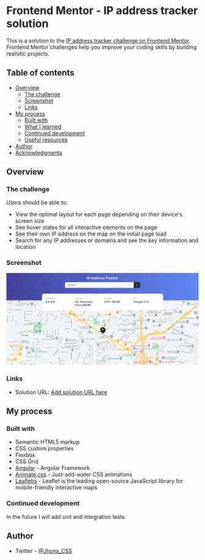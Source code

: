 # Frontend Mentor - IP address tracker solution

This is a solution to the [IP address tracker challenge on Frontend Mentor](https://www.frontendmentor.io/challenges/ip-address-tracker-I8-0yYAH0). Frontend Mentor challenges help you improve your coding skills by building realistic projects.

## Table of contents

- [Overview](#overview)
  - [The challenge](#the-challenge)
  - [Screenshot](#screenshot)
  - [Links](#links)
- [My process](#my-process)
  - [Built with](#built-with)
  - [What I learned](#what-i-learned)
  - [Continued development](#continued-development)
  - [Useful resources](#useful-resources)
- [Author](#author)
- [Acknowledgments](#acknowledgments)

## Overview

### The challenge

Users should be able to:

- View the optimal layout for each page depending on their device's screen size
- See hover states for all interactive elements on the page
- See their own IP address on the map on the initial page load
- Search for any IP addresses or domains and see the key information and location

### Screenshot

![](./src/assets/images/screenshotIpAddressTracker.png)

### Links

- Solution URL: [Add solution URL here](https://github.com/jhonacs2/advice-generator-app)

## My process

### Built with

- Semantic HTML5 markup
- CSS custom properties
- Flexbox
- CSS Grid
- [Angular](https://angular.io/docs) - Angular Framework
- [Animate.css](https://animate.style/) - Just-add-water CSS animations
- [Leafletjs](https://leafletjs.com/) - Leaflet is the leading open-source JavaScript library for mobile-friendly interactive maps

### Continued development

In the future I will add unit and integration tests.

## Author

- Twitter - [@Jhona_CSS](https://twitter.com/Jhona_CSS)
